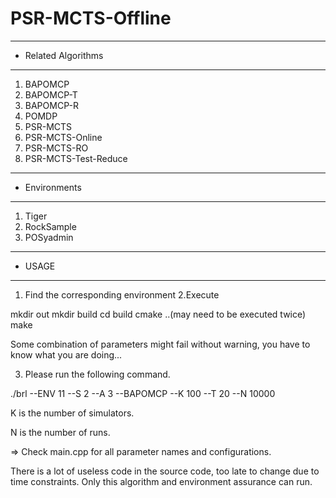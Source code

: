 # PSR-MCTS-Offline
-----------------------------
* Related Algorithms
-----------------------------
 
  1. BAPOMCP 
  2. BAPOMCP-T 
  3. BAPOMCP-R 
  4. POMDP
  5. PSR-MCTS
  6. PSR-MCTS-Online
  7. PSR-MCTS-RO
  8. PSR-MCTS-Test-Reduce

-----------------------------
* Environments
-----------------------------

 1. Tiger
 2. RockSample
 3. POSyadmin
 
-----------------------------
* USAGE
-----------------------------
1. Find the corresponding environment
2.Execute

  mkdir out
  mkdir build
  cd build
  cmake ..(may need to be executed twice)
  make
  
Some combination of parameters might fail without warning, you have to know what you are doing...

3. Please run the following command.

./brl --ENV 11 --S 2 --A 3 --BAPOMCP --K 100 --T 20 --N 10000

K is the number of simulators.

N is the number of runs.

=> Check main.cpp for all parameter names and configurations.


There is a lot of useless code in the source code, too late to change due to time constraints.
Only this algorithm and environment assurance can run.
